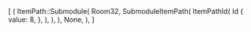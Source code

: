 [
    (
        ItemPath::Submodule(
            Room32,
            SubmoduleItemPath(
                ItemPathId(
                    Id {
                        value: 8,
                    },
                ),
            ),
        ),
        None,
    ),
]